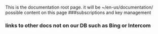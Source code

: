 This is the documentation root page.  it will be ~/en-us/documentation/
possible content on this page
###subscriptions and key management
### links to other docs not on our DB such as Bing or Intercom
